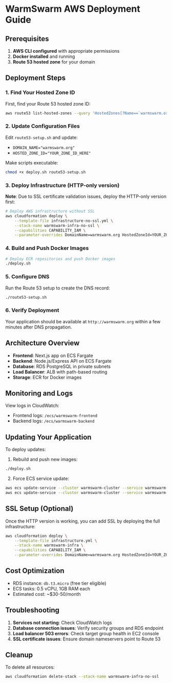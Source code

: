 # WarmSwarm AWS Deployment Guide

## Prerequisites

1. **AWS CLI configured** with appropriate permissions
2. **Docker installed** and running
3. **Route 53 hosted zone** for your domain

## Deployment Steps

### 1. Find Your Hosted Zone ID

First, find your Route 53 hosted zone ID:
```bash
aws route53 list-hosted-zones --query 'HostedZones[?Name==`warmswarm.org.`].Id' --output text
```

### 2. Update Configuration Files

Edit `route53-setup.sh` and update:
- `DOMAIN_NAME="warmswarm.org"`
- `HOSTED_ZONE_ID="YOUR_ZONE_ID_HERE"`

Make scripts executable:
```bash
chmod +x deploy.sh route53-setup.sh
```

### 3. Deploy Infrastructure (HTTP-only version)

**Note**: Due to SSL certificate validation issues, deploy the HTTP-only version first:

```bash
# Deploy AWS infrastructure without SSL
aws cloudformation deploy \
    --template-file infrastructure-no-ssl.yml \
    --stack-name warmswarm-infra-no-ssl \
    --capabilities CAPABILITY_IAM \
    --parameter-overrides DomainName=warmswarm.org HostedZoneId=YOUR_ZONE_ID_HERE
```

### 4. Build and Push Docker Images

```bash
# Deploy ECR repositories and push Docker images
./deploy.sh
```

### 5. Configure DNS

Run the Route 53 setup to create the DNS record:
```bash
./route53-setup.sh
```

### 6. Verify Deployment

Your application should be available at `http://warmswarm.org` within a few minutes after DNS propagation.

## Architecture Overview

- **Frontend**: Next.js app on ECS Fargate
- **Backend**: Node.js/Express API on ECS Fargate  
- **Database**: RDS PostgreSQL in private subnets
- **Load Balancer**: ALB with path-based routing
- **Storage**: ECR for Docker images

## Monitoring and Logs

View logs in CloudWatch:
- Frontend logs: `/ecs/warmswarm-frontend`
- Backend logs: `/ecs/warmswarm-backend`

## Updating Your Application

To deploy updates:

1. Rebuild and push new images:
```bash
./deploy.sh
```

2. Force ECS service update:
```bash
aws ecs update-service --cluster warmswarm-cluster --service warmswarm-frontend --force-new-deployment
aws ecs update-service --cluster warmswarm-cluster --service warmswarm-backend --force-new-deployment
```

## SSL Setup (Optional)

Once the HTTP version is working, you can add SSL by deploying the full infrastructure:

```bash
aws cloudformation deploy \
    --template-file infrastructure.yml \
    --stack-name warmswarm-infra \
    --capabilities CAPABILITY_IAM \
    --parameter-overrides DomainName=warmswarm.org HostedZoneId=YOUR_ZONE_ID_HERE
```

## Cost Optimization

- RDS instance: `db.t3.micro` (free tier eligible)
- ECS tasks: 0.5 vCPU, 1GB RAM each
- Estimated cost: ~$30-50/month

## Troubleshooting

1. **Services not starting**: Check CloudWatch logs
2. **Database connection issues**: Verify security groups and RDS endpoint
3. **Load balancer 503 errors**: Check target group health in EC2 console
4. **SSL certificate issues**: Ensure domain nameservers point to Route 53

## Cleanup

To delete all resources:
```bash
aws cloudformation delete-stack --stack-name warmswarm-infra-no-ssl
```